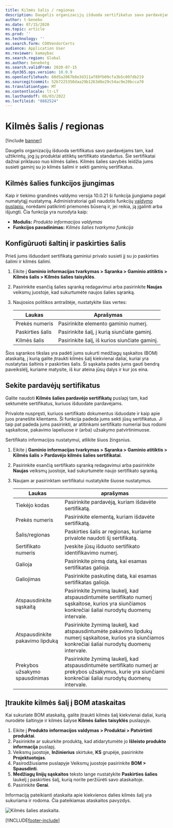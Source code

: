 ```yaml
---
title: Kilmės šalis / regionas
description: Daugelis organizacijų išduoda sertifikatus savo pardavėjams tam, kad užtikrintų, jog jų produktai atitiktų sertifikato standartus. Šie sertifikatai dažnai priklauso nuo kilmės šalies. Šiame straipsnyje pateikiama informacija apie kilmės šalį, kuri leidžia susieti produktą su jo kilmės šalimi ir sekti produkto sertifikatus.
author: t-benebo
ms.date: 07/15/2020
ms.topic: article
ms.prod: ''
ms.technology: ''
ms.search.form: COOVendorCerts
audience: Application User
ms.reviewer: kamaybac
ms.search.region: Global
ms.author: benebotg
ms.search.validFrom: 2020-07-15
ms.dyn365.ops.version: 10.0.9
ms.openlocfilehash: 60d5a2067b8e3d311af89fb09cfa3b5c007db219
ms.sourcegitcommit: 52b7225350daa29b1263d8e29c54ac9e20bcca70
ms.translationtype: MT
ms.contentlocale: lt-LT
ms.lasthandoff: 06/03/2022
ms.locfileid: "8882524"
---
```

# <a name="country-of-origin"></a>Kilmės šalis / regionas

[!include [banner](../includes/banner.md)]

Daugelis organizacijų išduoda sertifikatus savo pardavėjams tam, kad užtikrintų, jog jų produktai atitiktų sertifikato standartus. Šie sertifikatai dažnai priklauso nuo kilmės šalies. Kilmės šalies savybės leidžia jums susieti gaminį su jo kilmės šalimi ir sekti gaminių sertifikatus.

## <a name="turn-on-the-country-of-origin-feature"></a>Kilmės šalies funkcijos įjungimas

Kaip ir tiekimo grandinės valdymo versija 10.0.21 ši funkcija įjungiama pagal numatytąjį nustatymą. Administratoriai gali naudotis funkcijų [valdymo puslapiu](../../fin-ops-core/fin-ops/get-started/feature-management/feature-management-overview.md), norėdami patikrinti priemonės būseną ir, jei reikia, ją įgalinti arba išjungti. Čia funkcija yra nurodyta kaip:

- **Modulis:** *Produkto informacijos valdymas*
- **Funkcijos pavadinimas:** *Kilmės šalies tvarkymo funkcija*

## <a name="configure-source-and-destination-countries"></a>Konfigūruoti šaltinį ir paskirties šalis

Prieš jums išduodant sertifikatą gaminiui privalo susieti jį su jo paskirties šalimi ir kilmės šalimi.

1. Eikite į **Gaminio informacijas tvarkymas \> Sąranka \> Gaminio atitiktis \> Kilmės šalis \> Kilmės šalies taisyklės**.
2. Pasirinkite esančią šalies sąranką redagavimui arba pasirinkite **Naujas** veiksmų juostoje, kad sukurtumėte naujos šalies sąranką.
3. Naujosios politikos antraštėje, nustatykite šias vertes:

    | Laukas | Aprašymas |
    |---|---|
    | Prekės numeris | Pasirinkite elemento gaminio numerį. |
    | Paskirties šalis | Pasirinkite šalį, į kurią siunčiate gaminį. |
    | Kilmės šalis | Pasirinkite šalį, iš kurios siunčiate gaminį. |

Šios sąrankos tikslas yra padėti jums sukurti medžiagų sąskaitos (BOM) ataskaitą, į kurią galite įtraukti kilmės šalį kiekvienai daliai, kuriai yra nustatytas šaltinis ir paskirties šalis. Ši sąskaita padės jums gauti bendrą paveikslėlį, kuriame matysite, iš kur ateina jūsų dalys ir kur jos eina.

## <a name="keep-track-of-vendor-certificates"></a>Sekite pardavėjų sertifikatus

Galite naudoti **Kilmės šalies pardavėjo sertifikatų** puslapį tam, kad sektumėte sertifikatus, kuriuos išduodate pardavėjams.

Privalote nuspręsti, kuriuos sertifikato dokumentus išduodate ir kaip apie juos pranešite klientams. Ši funkcija padeda jums sekti jūsų sertifikatus. Ji taip pat padeda jums pasirinkti, ar atitinkami sertifikato numeriai bus rodomi sąskaitose, pakavimo lapeliuose ir (arba) užsakymo patvirtinimuose.

Sertifikato informacijos nustatymui, atlikite šiuos žingsnius.

1. Eikite į **Gaminio informacijas tvarkymas \> Sąranka \> Gaminio atitiktis \> Kilmės šalis \> Pardavėjo kilmės šalies sertifikatai**.
2. Pasirinkite esančią sertifikato sąranką redagavimui arba pasirinkite **Naujas** veiksmų juostoje, kad sukurtumėte naujo sertifikato sąranką.
3. Naujam ar pasirinktam sertifikatui nustatykite šiuose nustatymus.

    | Laukas | aprašymas |
    |---|---|
    | Tiekėjo kodas | Pasirinkite pardavėją, kuriam išdavėte sertifikatą. |
    | Prekės numeris | Pasirinkite elementą, kuriam išdavėte sertifikatą. |
    | Šalis/regionas | Paskirties šalis ar regionas, kuriame privalote naudoti šį sertifikatą. |
    | Sertifikato numeris | Įveskite jūsų išduoto sertifikato identifikavimo numerį. |
    | Galioja | Pasirinkite pirmą datą, kai esamas sertifikatas galioja.|
    | Galiojimas | Pasirinkite paskutinę datą, kai esamas sertifikatas galioja. |
    | Atspausdinkite sąskaitą | Pasirinkite žymimą laukelį, kad atspausdintumėte sertifikato numerį sąskaitose, kurios yra siunčiamos konkrečiai šaliai nurodytų duomenų intervale. |
    | Atspausdinkite pakavimo lipduką | Pasirinkite žymimą laukelį, kad atspausdintumėte pakavimo lipdukų numerį sąskaitose, kurios yra siunčiamos konkrečiai šaliai nurodytų duomenų intervale. |
    | Prekybos užsakymo spausdinimas | Pasirinkite žymimą laukelį, kad atspausdintumėte sertifikato numerį ar prekybos užsakymus, kurie yra siunčiami konkrečiai šaliai nurodytų duomenų intervale. |

## <a name="include-the-country-of-origin-on-bom-reports"></a>Įtraukite kilmės šalį į BOM ataskaitas

Kai sukuriate BOM ataskaitą, galite įtraukti kilmės šalį kiekvienai daliai, kurią nurodėte šaltinyje ir kilmės šalyse **Kilmės šalies taisyklės** puslapyje.

1. Eikite į **Produkto informacijos valdymas \> Produktai \> Patvirtinti produktai**.
1. Pasirinkite ar sukurkite produktą, kad atidarytumėte jo **Išleisto produkto informacija** puslapį.
1. Veiksmų juostoje, **Inžinierius** skirtuke, **KS** grupėje, pasirinkite **Projektuotojas**.
1. Pasirodžiusiame puslapyje Veiksmų juostoje pasirinkite **BOM \> Spausdinti**.
1. **Medžiagų linijų sąskaitos** teksto lange nustatykite **Paskirties šalies** laukelį į paskirties šalį, kurią norite peržiūrėti savo ataskaitoje.
1. Pasirinkite **Gerai**.

Informaciją pateikianti ataskaita apie kiekvienos dalies kilmės šalį yra sukuriama ir rodoma. Čia pateikiamas ataskaitos pavyzdys.

![Kilmės šalies ataskaita.](media/country-of-origin-report.png "Kilmės šalies ataskaita")


[!INCLUDE[footer-include](../../includes/footer-banner.md)]